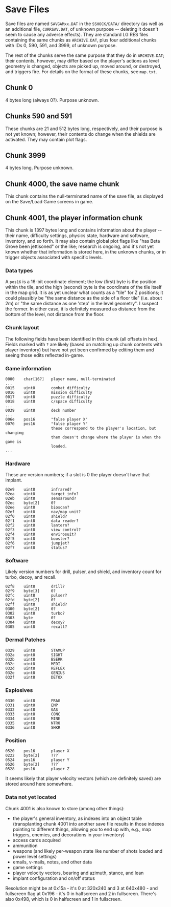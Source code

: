 # Save Files

Save files are named `SAVGAMxx.DAT` in the `SSHOCK/DATA/` directory (as well as an additional file, `CURRSAV.DAT`, of unknown purpose -- deleting it doesn't seem to cause any adverse effects). They are standard LG RES files containing the same chunks as `ARCHIVE.DAT`, plus four additional chunks with IDs 0, 590, 591, and 3999, of unknown purpose.

The rest of the chunks serve the same purpose that they do in `ARCHIVE.DAT`; their contents, however, may differ based on the player's actions as level geometry is changed, objects are picked up, moved around, or destroyed, and triggers fire. For details on the format of these chunks, see `map.txt`.

## Chunk 0

4 bytes long (always 0?). Purpose unknown.

## Chunks 590 and 591

These chunks are 21 and 512 bytes long, respectively, and their purpose is not yet known; however, their contents do change when the shields are activated. They may contain plot flags.

## Chunk 3999

4 bytes long. Purpose unknown.

## Chunk 4000, the save name chunk

This chunk contains the null-terminated name of the save file, as displayed on the Save/Load Game screens in game.

## Chunk 4001, the player information chunk

This chunk is 1397 bytes long and contains information about the player -- their name, difficulty settings, physics state, hardware and software, inventory, and so forth. It may also contain global plot flags like "has Beta Grove been jettisoned" or the like; research is ongoing, and it's not yet known whether that information is stored here, in the unknown chunks, or in trigger objects associated with specific levels.

### Data types

A `pos16` is a 16-bit coordinate element; the low (first) byte is the position within the tile, and the high (second) byte is the coordinate of the tile itself in the map grid. It is as yet unclear what counts as a "tile" for Z positions; it could plausibly be "the same distance as the side of a floor tile" (i.e. about 2m) or "the same distance as one 'step' in the level geometry". I suspect the former. In either case, it is definitely measured as distance from the bottom of the level, not distance from the floor.

### Chunk layout

The following fields have been identified in this chunk (all offsets in hex). Fields marked with `?` are likely (based on matching up chunk contents with player inventory) but have not yet been confirmed by editing them and seeing those edits reflected in-game.

### Game information
    0000    char[16?]   player name, null-terminated
    ...
    0015    uint8       combat difficulty
    0016    uint8       mission difficulty
    0017    uint8       puzzle difficulty
    0018    uint8       c/space difficulty
    ...
    0039    uint8       deck number
    ...
    006e    pos16       "false player X"
    0070    pos16       "false player Y"
                        these correspond to the player's location, but changing
                        them doesn't change where the player is when the game is
                        loaded.
    ...

### Hardware

These are version numbers; if a slot is 0 the player doesn't have that implant.

    02e9    uint8       infrared?
    02ea    uint8       target info?
    02eb    uint8       sensaround?
    02ec    byte[2]     0?
    02ee    uint8       bioscan?
    02ef    uint8       nav/map unit?
    02f0    uint8       shield?
    02f1    uint8       data reader?
    02f2    uint8       lantern?
    02f3    uint8       view control?
    02f4    uint8       envirosuit?
    02f5    uint8       booster?
    02f6    uint8       jumpjet?
    02f7    uint8       status?

### Software

Likely version numbers for drill, pulser, and shield, and inventory count for turbo, decoy, and recall.

    02f8    uint8       drill?
    02f9    byte[3]     0?
    02fc    uint8       pulser?
    02fd    byte[2]     0?
    02ff    uint8       shield?
    0300    byte[2]     0?
    0302    uint8       turbo?
    0303    byte        0?
    0304    uint8       decoy?
    0305    uint8       recall?

### Dermal Patches

    0329    uint8       STAMUP
    032a    uint8       SIGHT
    032b    uint8       BSERK
    032c    uint8       MEDI
    032d    uint8       REFLEX
    032e    uint8       GENIUS
    032f    uint8       DETOX

### Explosives

    0330    uint8       FRAG
    0331    uint8       EMP
    0332    uint8       GAS
    0333    uint8       CONC
    0334    uint8       MINE
    0335    uint8       NTRO
    0336    uint8       SHKR

### Position

    0520    pos16       player X
    0222    byte[2]     ???
    0524    pos16       player Y
    0526    byte[2]     ???
    0528    pos16       player Z

It seems likely that player velocity vectors (which are definitely saved) are stored around here somewhere.

### Data not yet located

Chunk 4001 is also known to store (among other things):
- the player's general inventory, as indexes into an object table (transplanting chunk 4001 into another save file results in those indexes pointing to different things, allowing you to end up with, e.g., map triggers, enemies, and decorations in your inventory)
- access cards acquired
- ammunition
- weapons (and likely per-weapon state like number of shots loaded and power level settings)
- emails, v-mails, notes, and other data
- game settings
- player velocity vectors, bearing and azimuth, stance, and lean
- implant configuration and on/off status

Resolution might be at 0x15a - it's 0 at 320x240 and 3 at 640x480 - and fullscreen
flag at 0x196 - it's 0 in halfscreen and 2 in fullscreen. There's also 0x498, which
is 0 in halfscreen and 1 in fullscreen.
